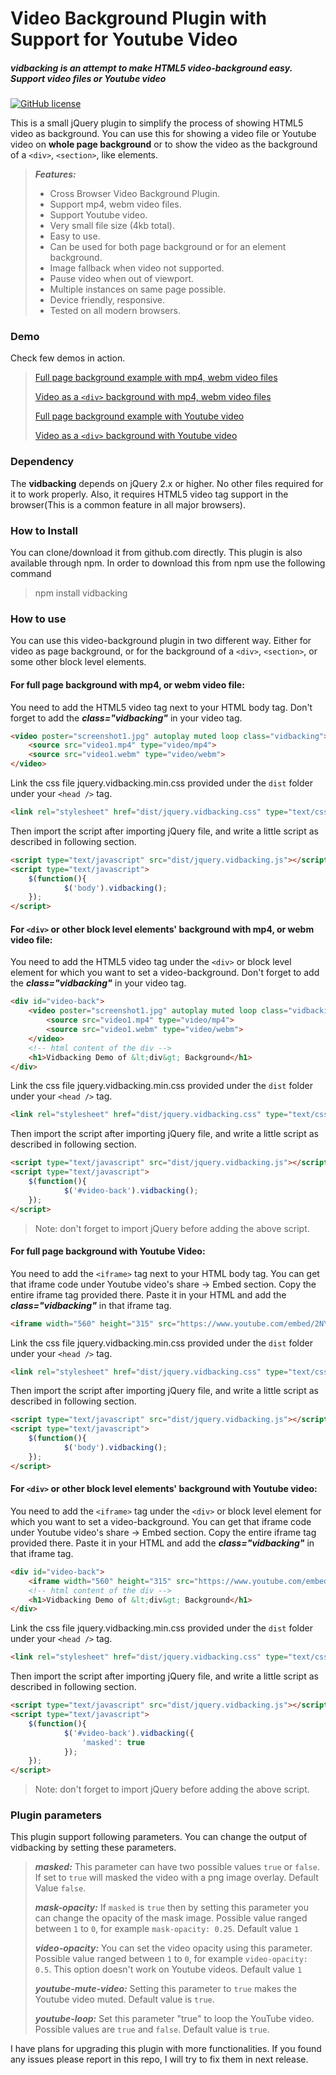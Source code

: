 # Video Background Plugin with Support for Youtube Video
##### vidbacking is an attempt to make HTML5 video-background easy. Support video files or Youtube video
[![GitHub license](https://img.shields.io/badge/license-MIT-blue.svg)](https://raw.githubusercontent.com/souravm84/vidbacking/master/LICENSE.md)

This is a small jQuery plugin to simplify the process of showing HTML5 video as background. You can use this for showing a video file or Youtube video on **whole page background** or to show the video as the background of a `<div>`, `<section>`, like elements.
>  ***Features:***
> * Cross Browser Video Background Plugin.
> * Support mp4, webm video files.
> * Support Youtube video.
> * Very small file size (4kb total).
> * Easy to use.
> * Can be used for both page background or for an element background.
> * Image fallback when video not supported.
> * Pause video when out of viewport.
> * Multiple instances on same page possible.
> * Device friendly, responsive.
> * Tested on all modern browsers.


### Demo
Check few demos in action.

> [Full page background example with mp4, webm video files](https://souravm84.github.io/vidbacking/demo1/)
>
> [Video as a `<div>` background  with mp4, webm video files](https://souravm84.github.io/vidbacking/demo2/)
>
>[Full page background example with Youtube video](https://souravm84.github.io/vidbacking/demo3/)
>
> [Video as a `<div>` background  with Youtube video](https://souravm84.github.io/vidbacking/demo2/)

### Dependency
The **vidbacking** depends on jQuery 2.x or higher. No other files required for it to work properly. Also, it requires HTML5 video tag support in the browser(This is a common feature in all major browsers).

### How to Install
You can clone/download it from github.com directly. This plugin is also available through npm. In order to download this from npm use the following command
> npm install vidbacking

### How to use
You can use this video-background plugin in two different way. Either for video as page background, or for the background of a `<div>`, `<section>`, or some other block level elements.
#### For full page background with mp4, or webm video file:

You need to add the HTML5 video tag next to  your HTML body tag. Don't forget to add the ***class="vidbacking"*** in your video tag.

```html
<video poster="screenshot1.jpg" autoplay muted loop class="vidbacking">
	<source src="video1.mp4" type="video/mp4">
	<source src="video1.webm" type="video/webm">
</video>
```

Link the css file jquery.vidbacking.min.css provided under the `dist` folder under your `<head />` tag.
```html
<link rel="stylesheet" href="dist/jquery.vidbacking.css" type="text/css">
```
Then import the script after importing jQuery file, and write a little script as described in following section.

```html
<script type="text/javascript" src="dist/jquery.vidbacking.js"></script>
<script type="text/javascript">
	$(function(){
    		$('body').vidbacking();
	});
</script>
```

#### For `<div>` or other block level elements' background with mp4, or webm video file:

You need to add the HTML5 video tag under the `<div>` or block level element for which you want to set a video-background. Don't forget to add the ***class="vidbacking"*** in your video tag.
```html
<div id="video-back">
	<video poster="screenshot1.jpg" autoplay muted loop class="vidbacking">
		<source src="video1.mp4" type="video/mp4">
		<source src="video1.webm" type="video/webm">
	</video>
    <!-- html content of the div -->
    <h1>Vidbacking Demo of &lt;div&gt; Background</h1>
</div>
```

Link the css file jquery.vidbacking.min.css provided under the `dist` folder under your `<head />` tag.
```html
<link rel="stylesheet" href="dist/jquery.vidbacking.css" type="text/css">
```

Then import the script after importing jQuery file, and write a little script as described in following section.

```html
<script type="text/javascript" src="dist/jquery.vidbacking.js"></script>
<script type="text/javascript">
	$(function(){
    		$('#video-back').vidbacking();
	});
</script>
```
> Note: don't forget to import jQuery before adding the above script.

#### For full page background with Youtube Video:

You need to add the `<iframe>` tag next to  your HTML body tag. You can get that iframe code under Youtube video's share -> Embed section. Copy the entire iframe tag provided there. Paste it in your HTML and add the ***class="vidbacking"*** in that iframe tag.

```html
<iframe width="560" height="315" src="https://www.youtube.com/embed/2NYwewKYHB4" frameborder="0" allow="autoplay; encrypted-media" allowfullscreen  class="vidbacking"></iframe>
```
Link the css file jquery.vidbacking.min.css provided under the `dist` folder under your `<head />` tag.
```html
<link rel="stylesheet" href="dist/jquery.vidbacking.css" type="text/css">
```
Then import the script after importing jQuery file, and write a little script as described in following section.

```html
<script type="text/javascript" src="dist/jquery.vidbacking.js"></script>
<script type="text/javascript">
	$(function(){
    		$('body').vidbacking();
	});
</script>
```
#### For `<div>` or other block level elements' background with Youtube video:

You need to add the `<iframe>` tag under the `<div>` or block level element for which you want to set a video-background. You can get that iframe code under Youtube video's share -> Embed section. Copy the entire iframe tag provided there. Paste it in your HTML and add the ***class="vidbacking"*** in that iframe tag.
```html
<div id="video-back">
	<iframe width="560" height="315" src="https://www.youtube.com/embed/2NYwewKYHB4" frameborder="0" allow="autoplay; encrypted-media" allowfullscreen  class="vidbacking"></iframe>
    <!-- html content of the div -->
    <h1>Vidbacking Demo of &lt;div&gt; Background</h1>
</div>
```

Link the css file jquery.vidbacking.min.css provided under the `dist` folder under your `<head />` tag.
```html
<link rel="stylesheet" href="dist/jquery.vidbacking.css" type="text/css">
```

Then import the script after importing jQuery file, and write a little script as described in following section.

```html
<script type="text/javascript" src="dist/jquery.vidbacking.js"></script>
<script type="text/javascript">
	$(function(){
    		$('#video-back').vidbacking({
	    		'masked': true
    		});
	});
</script>
```
> Note: don't forget to import jQuery before adding the above script.


### Plugin parameters
This plugin support following parameters. You can change the output of vidbacking by setting these parameters.
> ***masked:*** This parameter can have two possible values `true` or `false`. If set to `true` will masked the video with a png image overlay. Default Value `false`.
>
> ***mask-opacity:*** If `masked` is `true` then by setting this parameter you can change the opacity of the mask image. Possible value ranged between `1` to `0`, for example `mask-opacity: 0.25`. Default value `1`
>
> ***video-opacity:*** You can set the video opacity using this parameter. Possible value ranged between `1` to `0`, for example `video-opacity: 0.5`. This option doesn't work on Youtube videos. Default value `1`
>
>***youtube-mute-video:*** Setting this parameter to `true` makes the Youtube video muted. Default value is `true`.
>
>***youtube-loop:*** Set this parameter "true" to loop the YouTube video. Possible values are `true` and `false`. Default value is `true`.

I have plans for upgrading this plugin with more functionalities. If you found any issues please report in this repo, I will try to fix them in next release.
